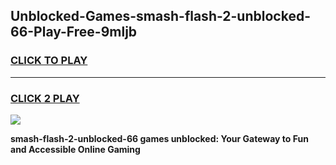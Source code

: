 
## Unblocked-Games-smash-flash-2-unblocked-66-Play-Free-9mljb
<h3>
<a href="https://premium76.site?title=smash-flash-2-unblocked-66&ref=19M">CLICK TO PLAY</a></h3>
<hr>

<h3>
<a href="https://premium76.site?title=smash-flash-2-unblocked-66&ref=19M">CLICK 2 PLAY</a>
  
</h3>

<a href="https://premium76.site?title=smash-flash-2-unblocked-66&ref=19M"><img src="https://clearcache.store/games.png"></a>


**smash-flash-2-unblocked-66 games unblocked: Your Gateway to Fun and Accessible Online Gaming**
